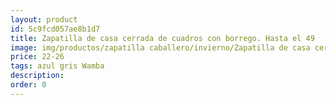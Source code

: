 ```yaml
---
layout: product
id: 5c9fcd057ae8b1d7
title: Zapatilla de casa cerrada de cuadros con borrego. Hasta el 49
image: img/productos/zapatilla caballero/invierno/Zapatilla de casa cerrada de cuadros con borrego. Hasta el 49=22-26=azul gris Wamba.webp
price: 22-26
tags: azul gris Wamba
description: 
order: 0
---
```

